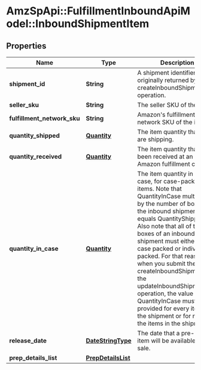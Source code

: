 # AmzSpApi::FulfillmentInboundApiModel::InboundShipmentItem

## Properties
Name | Type | Description | Notes
------------ | ------------- | ------------- | -------------
**shipment_id** | **String** | A shipment identifier originally returned by the createInboundShipmentPlan operation. | [optional] 
**seller_sku** | **String** | The seller SKU of the item. | 
**fulfillment_network_sku** | **String** | Amazon&#39;s fulfillment network SKU of the item. | [optional] 
**quantity_shipped** | [**Quantity**](Quantity.md) | The item quantity that you are shipping. | 
**quantity_received** | [**Quantity**](Quantity.md) | The item quantity that has been received at an Amazon fulfillment center. | [optional] 
**quantity_in_case** | [**Quantity**](Quantity.md) | The item quantity in each case, for case-packed items. Note that QuantityInCase multiplied by the number of boxes in the inbound shipment equals QuantityShipped. Also note that all of the boxes of an inbound shipment must either be case packed or individually packed. For that reason, when you submit the createInboundShipment or the updateInboundShipment operation, the value of QuantityInCase must be provided for every item in the shipment or for none of the items in the shipment. | [optional] 
**release_date** | [**DateStringType**](DateStringType.md) | The date that a pre-order item will be available for sale. | [optional] 
**prep_details_list** | [**PrepDetailsList**](PrepDetailsList.md) |  | [optional] 



